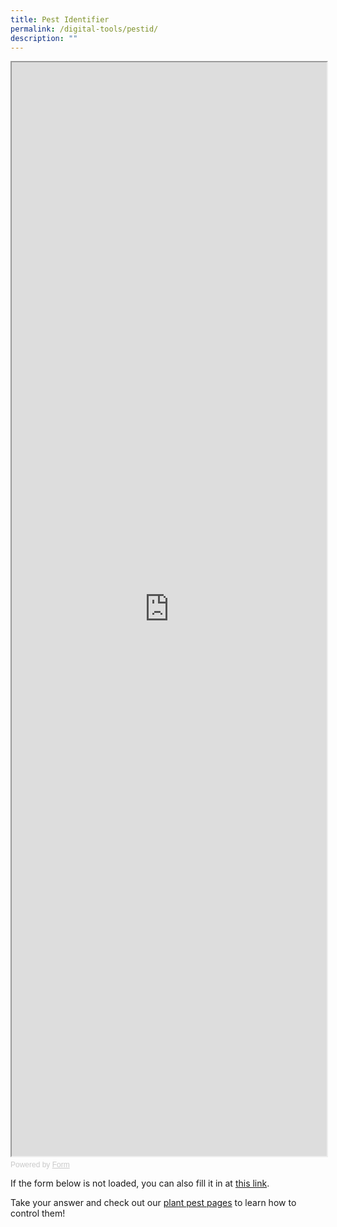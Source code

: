 ```yaml
---
title: Pest Identifier
permalink: /digital-tools/pestid/
description: ""
---
```

<!-- Change the width and height values to suit you best -->
<iframe style="width: 100%; height: 1750px" src="https://form.gov.sg/64af6893b319a900123c792a" id="iframe"></iframe>

<div style="font-family: Sans-Serif;
    font-size: 12px;
    color: #999;
    opacity: 0.5;
    padding-top: 5px;">
  Powered by <a style="color: #999" href="https://form.gov.sg">Form</a>
</div>

<section>
  <p>If the form below is not loaded, you can also fill it in at
		<a href="https://form.gov.sg/64af6893b319a900123c792a">this link</a>.</p>
<p>Take your answer and check out our <a href="/page-index/pests/pests/">plant pest pages</a> to learn how to control them!</p>
</section>